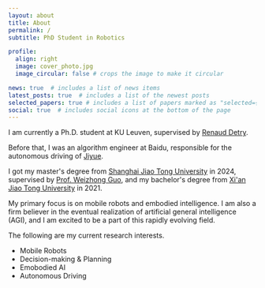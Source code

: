 ```yaml
---
layout: about
title: About
permalink: /
subtitle: PhD Student in Robotics

profile:
  align: right
  image: cover_photo.jpg
  image_circular: false # crops the image to make it circular

news: true  # includes a list of news items
latest_posts: true  # includes a list of the newest posts
selected_papers: true # includes a list of papers marked as "selected={true}"
social: true  # includes social icons at the bottom of the page
---
```


I am currently a Ph.D. student at KU Leuven, supervised by [Renaud Detry](https://renaud-detry.net/).

Before that, I was an algorithm engineer at Baidu, responsible for the autonomous driving of [Jiyue](https://www.jidu.com/).

I got my master's degree from [Shanghai Jiao Tong University](https://en.sjtu.edu.cn/) in 2024, supervised by [Prof. Weizhong Guo](https://me.sjtu.edu.cn/en/FullTimeTeacher/guoweizhong.html), and my bachelor's degree from [Xi'an Jiao Tong University](http://en.xjtu.edu.cn/) in 2021.

My primary focus is on mobile robots and embodied intelligence. I am also a firm believer in the eventual realization of artificial general intelligence (AGI), and I am excited to be a part of this rapidly evolving field.

The following are my current research interests.

- Mobile Robots
- Decision-making & Planning
- Emobodied AI
- Autonomous Driving
